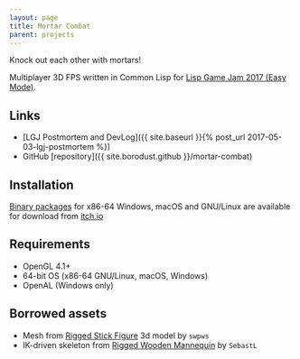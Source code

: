 ```yaml
---
layout: page
title: Mortar Combat
parent: projects
---
```

Knock out each other with mortars!

Multiplayer 3D FPS written in Common Lisp for [Lisp Game Jam 2017 (Easy Mode)](https://itch.io/jam/lisp-game-jam-2017-easy-mode).


## Links
* [LGJ Postmortem and DevLog]({{ site.baseurl }}{% post_url 2017-05-03-lgj-postmortem %})
* GitHub [repository]({{ site.borodust.github }}/mortar-combat)

## Installation

[Binary packages](https://borodust.itch.io/mortar-combat#download) for x86-64 Windows, macOS and
GNU/Linux are available for download from [itch.io](https://borodust.itch.io/mortar-combat)

## Requirements

* OpenGL 4.1+
* 64-bit OS (x86-64 GNU/Linux, macOS, Windows)
* OpenAL (Windows only)

## Borrowed assets

* Mesh from [Rigged Stick Figure](https://free3d.com/3d-model/rigged-stick-figure-by-swp-2-55987.html) 3d model by `swpws`
* IK-driven skeleton from [Rigged Wooden Mannequin](http://www.blendswap.com/blends/view/45969) by `SebastL`
